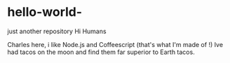 # hello-world-
just another repository 
Hi Humans

Charles here, i like Node.js and Coffeescript (that's what I'm made of !)
Ive had tacos on the moon and find them far superior to Earth tacos. 

